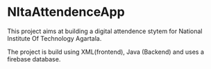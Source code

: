 # NItaAttendenceApp
This project aims at building a digital attendence stytem for National Institute Of Technology Agartala.

The project is build using XML(frontend), Java (Backend) and uses a firebase database.

